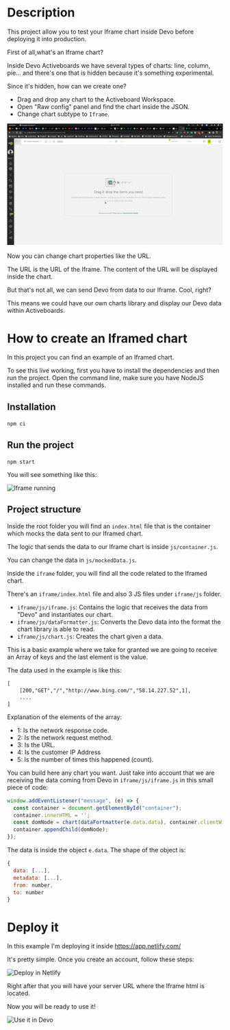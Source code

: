 # Description

This project allow you to test your Iframe chart inside Devo before deploying it into production.

First of all,what's an Iframe chart?

Inside Devo Activeboards we have several types of charts: line, column, pie... and there's one that is hidden because it's something experimental.

Since it's hidden, how can we create one?

- Drag and drop any chart to the Activeboard Workspace.
- Open "Raw config" panel and find the chart inside the JSON.
- Change chart subtype to `Iframe`.

![Iframe creation](./doc/iframe.creation.gif)

Now you can change chart properties like the URL.

The URL is the URL of the Iframe. The content of the URL will be displayed inside the chart.

But that's not all, we can send Devo from data to our Iframe. Cool, right?

This means we could have our own charts library and display our Devo data within Activeboards.

# How to create an Iframed chart

In this project you can find an example of an Iframed chart.

To see this live working, first you have to install the dependencies and then run the project. Open the command line, make sure you have NodeJS installed and run these commands.

## Installation

`npm ci`

## Run the project

`npm start`

You will see something like this:

![Iframe running](./doc/iframe.run.gif)

## Project structure

Inside the root folder you will find an `index.html` file that is the container which mocks the data sent to our Iframed chart.

The logic that sends the data to our Iframe chart is inside `js/container.js`.

You can change the data in `js/mockedData.js`.

Inside the `iframe` folder, you will find all the code related to the Iframed chart.

There's an `iframe/index.html` file and also 3 JS files under `iframe/js` folder.

- `iframe/js/iframe.js`: Contains the logic that receives the data from "Devo" and instantiates our chart.
- `iframe/js/dataFormatter.js`: Converts the Devo data into the format the chart library is able to read.
- `iframe/js/chart.js`: Creates the chart given a data.

This is a basic example where we take for granted we are going to receive an Array of keys and the last element is the value.

The data used in the example is like this:

```
[
    [200,"GET","/","http://www.bing.com/","58.14.227.52",1],
    ....
]
```

Explanation of the elements of the array:
- 1: Is the network response code.
- 2: Is the network request method.
- 3: Is the URL.
- 4: Is the customer IP Address
- 5: Is the number of times this happened (count).

You can build here any chart you want. Just take into account that we are receiving the data coming from Devo in `iframe/js/iframe.js` in this small piece of code:

```js
window.addEventListener("message", (e) => {
  const container = document.getElementById("container");
  container.innerHTML = '';
  const domNode = chart(dataFortmatter(e.data.data), container.clientWidth);
  container.appendChild(domNode);
});
```

The data is inside the object `e.data`. The shape of the object is:

```js
{
  data: [...],
  metadata: [...],
  from: number,
  to: number
}
```

# Deploy it

In this example I'm deploying it inside https://app.netlify.com/

It's pretty simple. Once you create an account, follow these steps:

![Deploy in Netlify](doc/netlify.gif)

Right after that you will have your server URL where the Iframe html is located.

Now you will be ready to use it!

![Use it in Devo](doc/d3InsideAb.gif)
